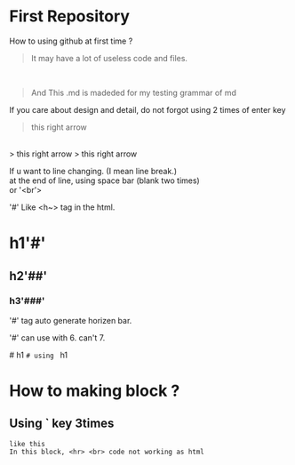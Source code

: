 # First Repository

How to using github at first time ?
> It may have a lot of useless code and files.
<br>

> And This .md is madeded for my testing grammar of md

If you care about design and detail, do not forgot using 2 times of enter key
> this right arrow 
<br>
> this right arrow  
> this right arrow

If u want to line changing. (I mean line break.)  
at the end of line, using space bar (blank two times)  
or '<br'>

'#' Like <h~> tag in the html.
# h1'#'
## h2'##'
### h3'###'
'#' tag auto generate horizen bar.

'#' can use with 6. can't 7.

\# h1
`# using ` h1

# How to making block ?
## Using ` key 3times
```
like this
In this block, <hr> <br> code not working as html
